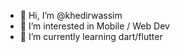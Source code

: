 - 👋 Hi, I’m @khedirwassim
- 👀 I’m interested in Mobile / Web Dev
- 🌱 I’m currently learning dart/flutter



<!---

--->
